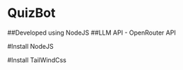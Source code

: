 # QuizBot

##Developed using NodeJS
##LLM API - OpenRouter API

#Install NodeJS

#Install TailWindCss
